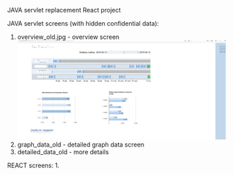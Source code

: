 JAVA servlet replacement React project

JAVA servlet screens (with hidden confidential data):
1. overview_old.jpg       - overview screen
![overview screen](overview_old.jpg)
2. graph_data_old         - detailed graph data screen
3. detailed_data_old      - more details

REACT screens:
1.
